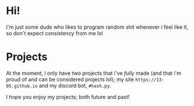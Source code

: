 # Hi!

I'm just some dude who likes to program random shit whenever i feel like it, so don't expect consistency from me lol

# Projects

At the moment, i only have two projects that i've *fully* made (and that i'm proud of and can be considered projects lol); my site `https://13-05.github.io` and my discord bot, `#hash.py`.

I hope you enjoy my projects; both future and past!
